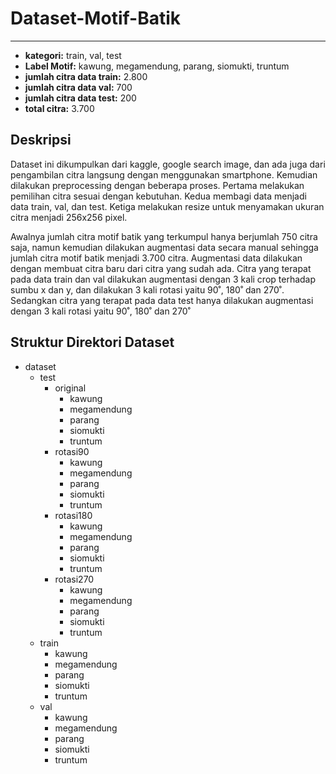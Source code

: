 # Dataset-Motif-Batik
***

* **kategori:** train, val, test
* **Label Motif:** kawung, megamendung, parang, siomukti, truntum
* **jumlah citra data train:** 2.800 
* **jumlah citra data val:** 700
* **jumlah citra data test:** 200
* **total citra:** 3.700

## Deskripsi
Dataset ini dikumpulkan dari kaggle, google search image, dan ada juga dari pengambilan citra langsung dengan menggunakan smartphone. Kemudian dilakukan preprocessing dengan beberapa proses. Pertama melakukan pemilihan citra sesuai dengan kebutuhan. Kedua membagi data menjadi data train, val, dan test. Ketiga melakukan resize untuk menyamakan ukuran citra menjadi 256x256 pixel.

Awalnya jumlah citra motif batik yang terkumpul hanya berjumlah 750 citra saja, namun kemudian dilakukan augmentasi data secara manual sehingga jumlah citra motif batik menjadi 3.700 citra. Augmentasi data dilakukan dengan membuat citra baru dari citra yang sudah ada. Citra yang terapat pada data train dan val dilakukan augmentasi dengan 3 kali crop terhadap sumbu x dan y, dan dilakukan 3 kali rotasi yaitu 90˚, 180˚ dan 270˚. Sedangkan citra yang terapat pada data test hanya dilakukan augmentasi dengan 3 kali rotasi yaitu 90˚, 180˚ dan 270˚

## Struktur Direktori Dataset
* dataset
  * test
    * original
      * kawung
      * megamendung
      * parang
      * siomukti
      * truntum
    * rotasi90
      * kawung
      * megamendung
      * parang
      * siomukti
      * truntum
    * rotasi180
      * kawung
      * megamendung
      * parang
      * siomukti
      * truntum
    * rotasi270
      * kawung
      * megamendung
      * parang
      * siomukti
      * truntum
  * train
    * kawung
    * megamendung
    * parang
    * siomukti
    * truntum
  * val
    * kawung
    * megamendung
    * parang
    * siomukti
    * truntum
